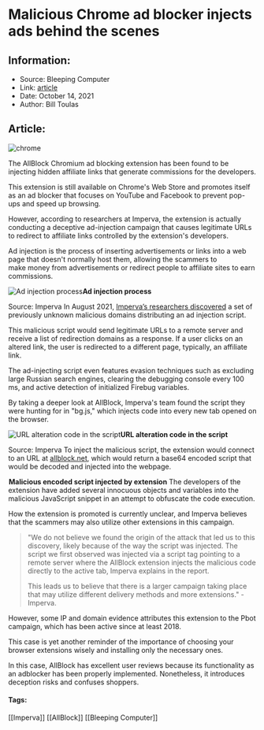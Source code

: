 # Malicious Chrome ad blocker injects ads behind the scenes
### 

## Information:
+ Source: Bleeping Computer
+ Link: [article](https://www.bleepingcomputer.com/news/security/malicious-chrome-ad-blocker-injects-ads-behind-the-scenes/)
+ Date: October 14, 2021
+ Author: Bill Toulas


## Article:
![chrome](https://www.bleepstatic.com/content/hl-images/2021/05/26/Google____Chrome.jpg?rand=1861108636)


The AllBlock Chromium ad blocking extension has been found to be injecting hidden affiliate links that generate commissions for the developers.


This extension is still available on Chrome's Web Store and promotes itself as an ad blocker that focuses on YouTube and Facebook to prevent pop-ups and speed up browsing.


However, according to researchers at Imperva, the extension is actually conducting a deceptive ad-injection campaign that causes legitimate URLs to redirect to affiliate links controlled by the extension's developers.


Ad injection is the process of inserting advertisements or links into a web page that doesn't normally host them, allowing the scammers to make money from advertisements or redirect people to affiliate sites to earn commissions.



![Ad injection process](https://www.bleepstatic.com/images/news/u/1220909/Code%20and%20Details/Ad-Blocker-image-1-1024x419.png.jpg)**Ad injection process**  

Source: Imperva
In August 2021, [Imperva’s researchers discovered](https://www.imperva.com/blog/the-ad-blocker-that-injects-ads/) a set of previously unknown malicious domains distributing an ad injection script.


This malicious script would send legitimate URLs to a remote server and receive a list of redirection domains as a response. If a user clicks on an altered link, the user is redirected to a different page, typically, an affiliate link.


The ad-injecting script even features evasion techniques such as excluding large Russian search engines, clearing the debugging console every 100 ms, and active detection of initialized Firebug variables.


By taking a deeper look at AllBlock, Imperva's team found the script they were hunting for in "bg.js," which injects code into every new tab opened on the browser.



![URL alteration code in the script](https://www.bleepstatic.com/images/news/u/1220909/Code%20and%20Details/Ad-blocker-image-4-1024x396.png.jpg)**URL alteration code in the script**  

Source: Imperva
To inject the malicious script, the extension would connect to an URL at [allblock.net](http://allblock.net/), which would return a base64 encoded script that would be decoded and injected into the webpage.



![URL change](data:image/gif;base64,R0lGODlhAQABAAAAACH5BAEKAAEALAAAAAABAAEAAAICTAEAOw==)**Malicious encoded script injected by extension**
The developers of the extension have added several innocuous objects and variables into the malicious JavaScript snippet in an attempt to obfuscate the code execution.


How the extension is promoted is currently unclear, and Imperva believes that the scammers may also utilize other extensions in this campaign. 



> 
> "We do not believe we found the origin of the attack that led us to this discovery, likely because of the way the script was injected. The script we first observed was injected via a script tag pointing to a remote server where the AllBlock extension injects the malicious code directly to the active tab, Imperva explains in the report.
> 
> 
> This leads us to believe that there is a larger campaign taking place that may utilize different delivery methods and more extensions." - Imperva.
> 
> 
> 


However, some IP and domain evidence attributes this extension to the Pbot campaign, which has been active since at least 2018.


This case is yet another reminder of the importance of choosing your browser extensions wisely and installing only the necessary ones.


In this case, AllBlock has excellent user reviews because its functionality as an adblocker has been properly implemented. Nonetheless, it introduces deception risks and confuses shoppers.




#### Tags:
[[Imperva]] [[AllBlock]] [[Bleeping Computer]]
